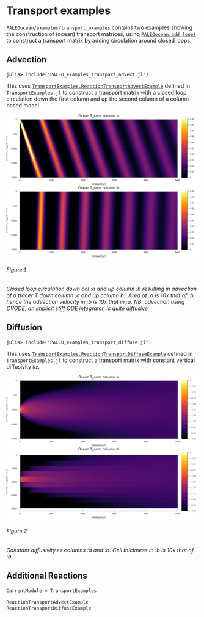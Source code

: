 # Transport examples

`PALEOocean/examples/transport_examples` contains two examples showing the construction of (ocean) transport matrices,
using [`PALEOocean.add_loop!`](@ref) to construct a transport matrix by adding circulation around closed loops.

## Advection

    julia> include("PALEO_examples_transport_advect.jl")

This uses [`TransportExamples.ReactionTransportAdvectExample`](@ref) defined in `TransportExamples.jl` to construct a transport matrix with a closed loop circulation down the first column and up the second column of a column-based model.

![Tracer advection image](images/examples_transport_advect.png)
###### Figure 1
*Closed loop circulation down col :a and up column :b resulting in advection of a tracer T down column :a and up column b:.  Area of :a is 10x that of :b, hence the advection velocity in :b is 10x that in :a.  NB: advection using CVODE, an implicit stiff ODE integrator, is quite diffusive*

## Diffusion

    julia> include("PALEO_examples_transport_diffuse.jl")

This uses [`TransportExamples.ReactionTransportDiffuseExample`](@ref) defined in `TransportExamples.jl` to construct a transport matrix with constant vertical diffusivity `Kz`.

![Tracer diffusion image](images/examples_transport_diffuse.png)
###### Figure 2
*Constant diffusivity `Kz` columns :a and :b.  Cell thickness in :b is 10x that of :a*

## Additional Reactions
```@meta
CurrentModule = TransportExamples
```
```@docs
ReactionTransportAdvectExample
ReactionTransportDiffuseExample
```